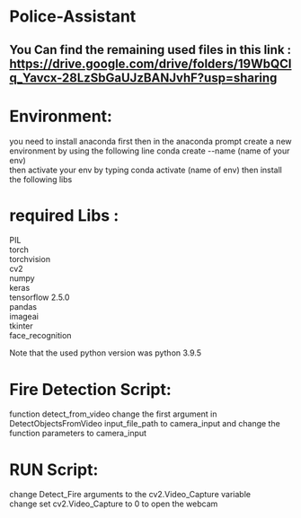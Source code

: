# Police-Assistant



## You Can find the remaining used files in this link : https://drive.google.com/drive/folders/19WbQClq_Yavcx-28LzSbGaUJzBANJvhF?usp=sharing

# Environment:
you need to install anaconda first then in the anaconda prompt create a new environment by using the following line conda create --name (name of your env)\
then activate your env by typing conda activate (name of env)
then install the following libs 
# required Libs :
PIL\
torch\
torchvision\
cv2\
numpy\
keras\
tensorflow 2.5.0\
pandas\
imageai\
tkinter\
face_recognition


Note that the used python version was python 3.9.5
# Fire Detection Script: 
function detect_from_video change the first argument in DetectObjectsFromVideo input_file_path to camera_input and change the function parameters to camera_input 
# RUN Script:
change Detect_Fire arguments to the cv2.Video_Capture variable\
change set cv2.Video_Capture to 0 to open the webcam 
